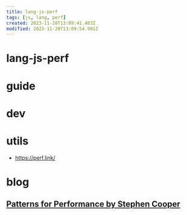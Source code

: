 ```yaml
---
title: lang-js-perf
tags: [js, lang, perf]
created: 2023-11-20T13:09:41.403Z
modified: 2023-11-20T13:09:54.901Z
---
```


# lang-js-perf

# guide

# dev

# utils

- https://perf.link/
# blog

## [Patterns for Performance by Stephen Cooper](https://portal.gitnation.org/contents/patterns-for-performance)
